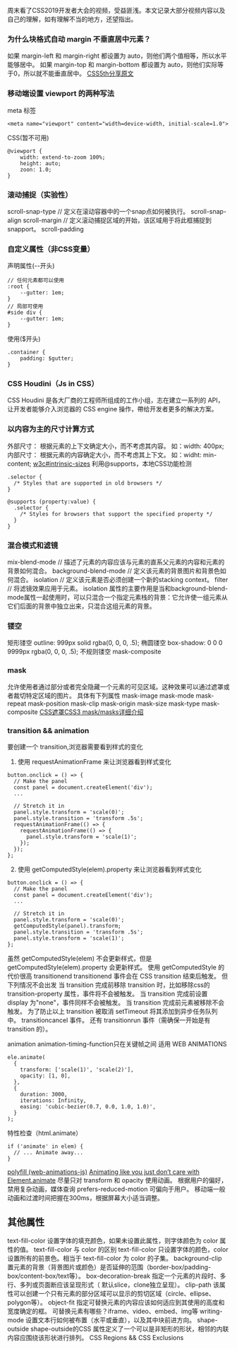 
周末看了CSS2019开发者大会的视频，受益匪浅。本文记录大部分视频内容以及自己的理解，如有理解不当的地方，还望指出。
### 为什么块格式自动 margin 不垂直居中元素？
如果 margin-left 和 margin-right 都设置为 auto，则他们两个值相等，所以水平能够居中。
如果 margin-top 和 margin-bottom 都设置为 auto，则他们实际等于0，所以就不能垂直居中。
[CSS5th分享原文](https://www.chenhuijing.com/slides/53-cssconfcn-2019/#/18)
### 移动端设置 viewport 的两种写法
meta 标签
```
<meta name="viewport" content="width=device-width, initial-scale=1.0">
```
CSS(暂不可用)
```
@viewport {
    width: extend-to-zoom 100%;
    height: auto;
    zoon: 1.0;
}
```
### 滚动捕捉（实验性）
scroll-snap-type // 定义在滚动容器中的一个snap点如何被执行。
scroll-snap-align
scroll-margin // 定义滚动捕捉区域的开始，该区域用于将此框捕捉到snapport。
scroll-padding
### 自定义属性（非CSS变量）
声明属性(--开头)
```
// 任何元素都可以使用
:root {
    --gutter: 1em;
}
// 局部可使用
#side div {
    --gutter: 1em;
}
```
使用($开头)
```
.container {
    padding: $gutter;
}
```

### CSS Houdini（Js in CSS）
CSS Houdini 是各大厂商的工程师所组成的工作小组，志在建立一系列的 API，让开发者能够介入浏览器的 CSS engine 操作，帶给开发者更多的解决方案。

### 以内容为主的尺寸计算方式
外部尺寸： 根据元素的上下文确定大小，而不考虑其内容。
如：width: 400px;
内部尺寸： 根据元素的内容确定大小，而不考虑其上下文。
如：widht: min-content;
[w3c#intrinsic-sizes](https://www.w3.org/TR/css-sizing-3/#intrinsic-sizes)
利用@supports，本地CSS功能检测
```
.selector {
  /* Styles that are supported in old browsers */
}

@supports (property:value) {
  .selector {
    /* Styles for browsers that support the specified property */
  }
}
```

### 混合模式和滤镜
mix-blend-mode // 描述了元素的内容应该与元素的直系父元素的内容和元素的背景如何混合。
background-blend-mode // 定义该元素的背景图片和背景色如何混合。
isolation // 定义该元素是否必须创建一个新的stacking context。
filter // 将滤镜效果应用于元素。
isolation 属性的主要作用是当和background-blend-mode属性一起使用时，可以只混合一个指定元素栈的背景：它允许使一组元素从它们后面的背景中独立出来，只混合这组元素的背景。

### 镂空
矩形镂空
outline: 999px solid rgba(0, 0, 0, .5);
椭圆镂空
box-shadow: 0 0 0 9999px rgba(0, 0, 0, .5);
不规则镂空
mask-composite


### mask
允许使用者通过部分或者完全隐藏一个元素的可见区域。这种效果可以通过遮罩或者裁切特定区域的图片。
具体有下列属性
mask-image
mask-mode
mask-repeat
mask-position
mask-clip
mask-origin
mask-size
mask-type
mask-composite
[CSS遮罩CSS3 mask/masks详细介绍](https://www.zhangxinxu.com/wordpress/2017/11/css-css3-mask-masks/)

### transition && animation
要创建一个 transition,浏览器需要看到样式的变化
1.  使用 requestAnimationFrame 来让浏览器看到样式变化
```
button.onclick = () => {
  // Make the panel
  const panel = document.createElement('div');
  ...

  // Stretch it in
  panel.style.transform = 'scale(0)';
  panel.style.transition = 'transform .5s';
  requestAnimationFrame(() => {
    requestAnimationFrame(() => {
      panel.style.transform = 'scale(1)';
    });
  });
};
```
2.  使用 getComputedStyle(elem).property 来让浏览器看到样式变化
```
button.onclick = () => {
  // Make the panel
  const panel = document.createElement('div');
  ...

  // Stretch it in
  panel.style.transform = 'scale(0)';
  getComputedStyle(panel).transform;
  panel.style.transition = 'transform .5s';
  panel.style.transform = 'scale(1)';
};
```
虽然 getComputedStyle(elem) 不会更新样式，但是 getComputedStyle(elem).property 会更新样式。
使用 getComputedStyle 的代价很高
transitionend
transitionend 事件会在 CSS transition 结束后触发。
但下列情况不会出发
当 transition 完成前移除 transition 时，比如移除css的transition-property 属性，事件将不会被触发。
当 transition 完成前设置 display 为"none"，事件同样不会被触发。
当 transition 完成前元素被移除不会触发。
为了防止以上 transition 被取消
setTimeout 将其添加到异步任务队列中。
transitioncancel 事件。
还有 transitionrun 事件（需确保一开始是有 transition 的）。

animation
animation-timing-function只在关键帧之间 适用
WEB ANIMATIONS
```
ele.animate(
  {
    transform: ['scale(1)', 'scale(2)'],
    opacity: [1, 0],
  },
  {
    duration: 3000,
    iterations: Infinity,
    easing: 'cubic-bezier(0.7, 0.0, 1.0, 1.0)',
  }
);
```
特性检查（html.animate）
```
if ('animate' in elem) {
  // ... Animate away...
}
```
[polyfill (web-animations-js)](https://github.com/web-animations/web-animations-js)
[Animating like you just don’t care with Element.animate](https://hacks.mozilla.org/2016/08/animating-like-you-just-dont-care-with-element-animate/)
尽量只对 transform 和 opacity 使用动画。
根据用户的偏好，禁用复杂动画，媒体查询 prefers-reduced-motion 可偏向于用户。
移动端一般动画和过渡时间把握在300ms，根据屏幕大小适当调整。

##  其他属性
text-fill-color
设置字体的填充颜色，如果未设置此属性，则字体颜色为 color 属性的值。
text-fill-color 与 color 的区别
text-fill-color 只设置字体的颜色，color 设置所有的前景色。相当于 text-fill-color 为 color 的子集。
background-clip 
置元素的背景（背景图片或颜色）是否延伸的范围（border-box/padding-box/content-box/text等）。
box-decoration-break
指定一个元素的片段时、多行、多列或页面断应该呈现形式（ 默认slice，clone独立呈现）。
clip-path
该属性可以创建一个只有元素的部分区域可以显示的剪切区域（circle、ellipse、polygon等）。
object-fit
指定可替换元素的内容应该如何适应到其使用的高度和宽度确定的框。
可替换元素有哪些？iframe、video、embed、img等
writing-mode
设置文本行如何被布置（水平或垂直），以及其中块前进方向。
shape-outside
shape-outside的CSS 属性定义了一个可以是非矩形的形状，相邻的内联内容应围绕该形状进行排列。
CSS Regions && CSS Exclusions


